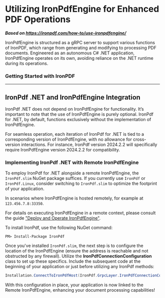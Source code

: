# Utilizing IronPdfEngine for Enhanced PDF Operations

***Based on <https://ironpdf.com/how-to/use-ironpdfengine/>***


IronPdfEngine is structured as a gRPC server to support various functions of IronPDF, which range from generating and modifying to processing PDF documents. Engineered as an autonomous C# .NET application, IronPdfEngine operates on its own, avoiding reliance on the .NET runtime during its operations.

<h3>Getting Started with IronPDF</h3>

-----

## IronPdf .NET and IronPdfEngine Integration

IronPdf .NET does not depend on IronPdfEngine for functionality. It’s important to note that the use of IronPdfEngine is purely optional. IronPdf for .NET, by default, functions exclusively without the implementation of IronPdfEngine.

For seamless operation, each iteration of IronPdf for .NET is tied to a corresponding version of IronPdfEngine, with no allowance for cross-version interactions. For instance, IronPdf version 2024.2.2 will specifically require IronPdfEngine version 2024.2.2 for compatibility.

### Implementing IronPdf .NET with Remote IronPdfEngine

To employ IronPdf for .NET alongside a remote IronPdfEngine, the `IronPdf.slim` NuGet package suffices. If you currently use `IronPdf` or `IronPdf.Linux`, consider switching to `IronPdf.slim` to optimize the footprint of your application.

In scenarios where IronPdfEngine is hosted remotely, for example at `123.456.7.8:33350`.

For details on executing IronPdfEngine in a remote context, please consult the guide ["Deploy and Operate IronPdfEngine"](https://ironpdf.com/how-to/pull-run-ironpdfengine/).

To install IronPdf, use the following NuGet command:

```shell
PM> Install-Package IronPdf
```

Once you've installed `IronPdf.slim`, the next step is to configure the location of the IronPdfEngine (ensure the address is reachable and not obstructed by any firewall). Utilize the **IronPdfConnectionConfiguration** class to set up these specifics. Include the subsequent code at the beginning of your application or just before utilizing any IronPdf methods:

```cs
Installation.ConnectToIronPdfHost(IronPdf.GrpcLayer.IronPdfConnectionConfiguration.RemoteServer("123.456.7.8:33350"));
```

With this configuration in place, your application is now linked to the Remote IronPdfEngine, enhancing your document processing capabilities!